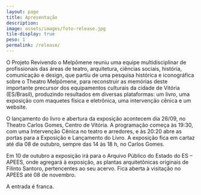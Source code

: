 ```yaml
---
layout: page
title: Apresentação
description: 
image: assets/images/foto-release.jpg
tile-display: true
peso: 1
permalink: /release/
---
```


O Projeto Revivendo o Melpômene reuniu uma equipe multidisciplinar de profissionais das áreas de teatro, arquitetura, ciências sociais, história, comunicação e design, que partiu de uma pesquisa histórica e iconográfica sobre o Theatro Melpômene, para reconstruir as memórias deste importante precursor dos equipamentos culturais da cidade de Vitória (ES/Brasil), produzindo resultados em diversas plataformas: um livro, uma exposição com maquetes física e eletrônica, uma intervenção cênica e um website.

O lançamento do livro e abertura da exposição acontecem dia 26/09, no Theatro Carlos Gomes, Centro de Vitória. A programação começa às 19:30, com uma Intervenção Cênica no teatro e arredores, e às 20:20 abre as portas para a Exposição e Lançamento do Livro. A exposição fica em cartaz até dia 08 de outubro, sempre das 14 às 18 h, no Carlos Gomes. 

Em 10 de outubro a exposição irá para o Arquivo Público do Estado do ES – APEES, onde agregará à exposição, as plantas arquitetônicas originais de Filinto Santoro, pertencentes ao seu acervo. Fica aberta à visitação no APEES até 08 de novembro.

A entrada é franca.